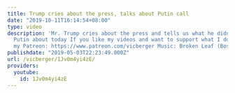 ```yaml
---
title: Trump cries about the press, talks about Putin call
date: "2019-10-11T16:14:54+08:00"
type: video
description: 'Mr. Trump cries about the press and tells us what he didn''t talk to
  Putin about today If you like my videos and want to support what I do, check out
  my Patreon: https://www.patreon.com/vicberger Music: Broken Leaf (Bosworth Archive)'
publishdate: "2019-05-03T22:23:49.000Z"
url: /vicberger/1Jv0m4yi4zE/
providers:
  youtube:
    id: 1Jv0m4yi4zE
---
```

